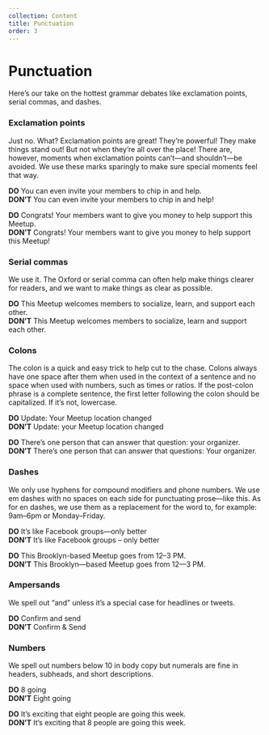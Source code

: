 ```yaml
---
collection: Content
title: Punctuation
order: 3
---
```


# Punctuation
Here’s our take on the hottest grammar debates like exclamation points, serial commas, and dashes.

### Exclamation points
Just no. What? Exclamation points are great! They’re powerful! They make things stand out! But not when they’re all over the place! There are, however, moments when exclamation points can’t—and shouldn’t—be avoided. We use these marks sparingly to make sure special moments feel that way.

**DO** You can even invite your members to chip in and help.<br/>
**DON’T** You can even invite your members to chip in and help!

**DO** Congrats! Your members want to give you money to help support this Meetup.<br/>
**DON’T** Congrats! Your members want to give you money to help support this Meetup!

### Serial commas
We use it. The Oxford or serial comma can often help make things clearer for readers, and we want to make things as clear as possible. 

**DO** This Meetup welcomes members to socialize, learn, and support each other.<br/>
**DON’T** This Meetup welcomes members to socialize, learn and support each other.

### Colons
The colon is a quick and easy trick to help cut to the chase. Colons always have one space after them when used in the context of a sentence and no space when used with numbers, such as times or ratios. If the post-colon phrase is a complete sentence, the first letter following the colon should be capitalized. If it’s not, lowercase. 

**DO** Update: Your Meetup location changed<br/>
**DON’T** Update: your Meetup location changed

**DO** There’s one person that can answer that question: your organizer.<br/>
**DON’T** There’s one person that can answer that questions: Your organizer. 


### Dashes
We only use hyphens for compound modifiers and phone numbers. We use em dashes with no spaces on each side for punctuating prose—like this. As for en dashes, we use them as a replacement for the word to, for example: 9am–6pm or Monday–Friday.

**DO** It’s like Facebook groups—only better<br/>
**DON’T** It’s like Facebook groups – only better

**DO**    This Brooklyn-based Meetup goes from 12–3 PM.<br/>
**DON’T** This Brooklyn—based Meetup goes from 12—3 PM.


### Ampersands
We spell out “and” unless it’s a special case for headlines or tweets.

**DO** Confirm and send<br/>
**DON’T** Confirm & Send

### Numbers
We spell out numbers below 10 in body copy but numerals are fine in headers, subheads, and short descriptions.

**DO** 8 going<br/>
**DON’T** Eight going

**DO** It’s exciting that eight people are going this week.<br/>
**DON’T** It’s exciting that 8 people are going this week.
